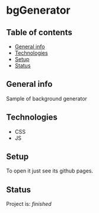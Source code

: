 # bgGenerator

## Table of contents
* [General info](#general-info)
* [Technologies](#technologies)
* [Setup](#setup)
* [Status](#status)

## General info
Sample of background generator

## Technologies
* CSS
* JS

## Setup
To open it just see its github pages.

## Status
Project is: _finished_
